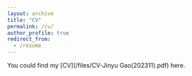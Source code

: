```yaml
---
layout: archive
title: "CV"
permalink: /cv/
author_profile: true
redirect_from:
  - /resume
---
```


You could find my [CV](/files/CV-Jinyu Gao(202311).pdf) here.
